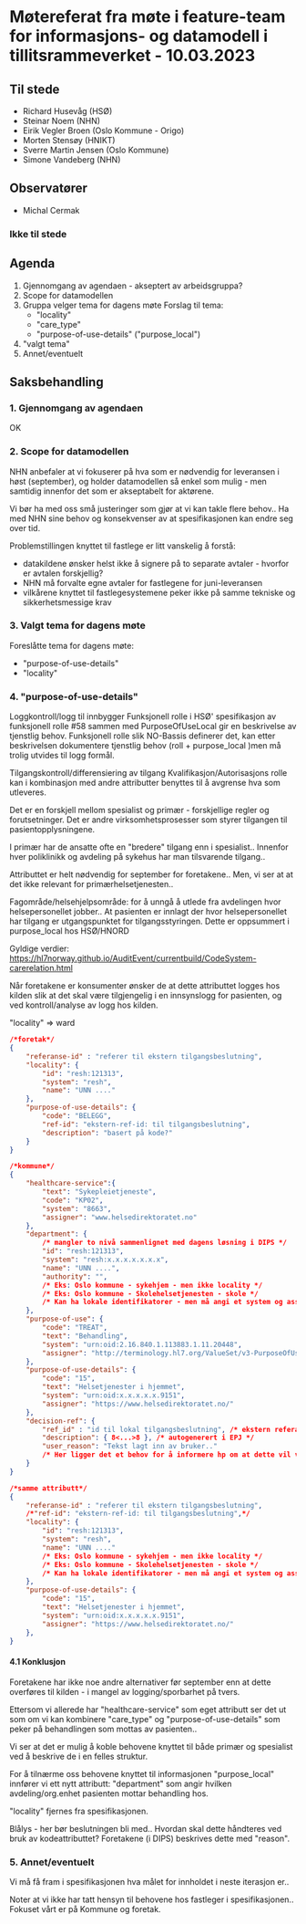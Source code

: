 # Møtereferat fra møte i feature-team for informasjons- og datamodell i tillitsrammeverket - 10.03.2023

## Til stede
- Richard Husevåg (HSØ)
- Steinar Noem (NHN)
- Eirik Vegler Broen (Oslo Kommune - Origo)
- Morten Stensøy (HNIKT)
- Sverre Martin Jensen (Oslo Kommune)
- Simone Vandeberg (NHN)

## Observatører
- Michal Cermak

### Ikke til stede

## Agenda
1. Gjennomgang av agendaen - akseptert av arbeidsgruppa?
2. Scope for datamodellen
3. Gruppa velger tema for dagens møte
Forslag til tema:
    - "locality"
    - "care_type"
    - "purpose-of-use-details" ("purpose_local")
4. "valgt tema"
5. Annet/eventuelt

## Saksbehandling

### 1. Gjennomgang av agendaen
OK

### 2. Scope for datamodellen
NHN anbefaler at vi fokuserer på hva som er nødvendig for leveransen i høst (september), og holder datamodellen så enkel som mulig - men samtidig innenfor det som er akseptabelt for aktørene.

Vi bør ha med oss små justeringer som gjør at vi kan takle flere behov..
Ha med NHN sine behov og konsekvenser av at spesifikasjonen kan endre seg over tid.

Problemstillingen knyttet til fastlege er litt vanskelig å forstå:
* datakildene ønsker helst ikke å signere på to separate avtaler - hvorfor er avtalen forskjellig?
* NHN må forvalte egne avtaler for fastlegene for juni-leveransen
* vilkårene knyttet til fastlegesystemene peker ikke på samme tekniske og sikkerhetsmessige krav

### 3. Valgt tema for dagens møte
Foreslåtte tema for dagens møte:
- "purpose-of-use-details"
- "locality"

### 4. "purpose-of-use-details"

Loggkontroll/logg til innbygger
Funksjonell rolle i HSØ' spesifikasjon av funksjonell rolle #58 sammen med PurposeOfUseLocal gir en beskrivelse av tjenstlig behov.
Funksjonell rolle slik NO-Bassis definerer det, kan etter beskrivelsen dokumentere tjenstlig behov (roll + purpose_local )men må trolig utvides til logg formål.

Tilgangskontroll/differensiering av tilgang
Kvalifikasjon/Autorisasjons rolle kan i kombinasjon med andre attributter benyttes til å avgrense hva som utleveres.

Det er en forskjell mellom spesialist og primær - forskjellige regler og forutsetninger.
Det er andre virksomhetsprosesser som styrer tilgangen til pasientopplysningene.

I primær har de ansatte ofte en "bredere" tilgang enn i spesialist.. 
Innenfor hver poliklinikk og avdeling på sykehus har man tilsvarende tilgang..

Attributtet er helt nødvendig for september for foretakene.. Men, vi ser at at det ikke relevant for primærhelsetjenesten..

Fagområde/helsehjelpsområde: for å unngå å utlede fra avdelingen hvor helsepersonellet jobber..
At pasienten er innlagt der hvor helsepersonellet har tilgang er utgangspunktet for tilgangsstyringen.
Dette er oppsummert i purpose_local hos HSØ/HNORD

Gyldige verdier:
https://hl7norway.github.io/AuditEvent/currentbuild/CodeSystem-carerelation.html

Når foretakene er konsumenter ønsker de at dette attributtet logges hos kilden slik at det skal være tilgjengelig i en innsynslogg for pasienten, og ved kontroll/analyse av logg hos kilden.

"locality" => ward

````JSON
/*foretak*/
{
    "referanse-id" : "referer til ekstern tilgangsbeslutning",
    "locality": {
        "id": "resh:121313", 
        "system": "resh",
        "name": "UNN ...."
    },
    "purpose-of-use-details": {
        "code": "BELEGG",
        "ref-id": "ekstern-ref-id: til tilgangsbeslutning",
        "description": "basert på kode?"
    }
}

/*kommune*/
{
    "healthcare-service":{
        "text": "Sykepleietjeneste",
        "code": "KP02",
        "system": "8663",
        "assigner": "www.helsedirektoratet.no"
    },    
    "department": {
        /* mangler to nivå sammenlignet med dagens løsning i DIPS */
        "id": "resh:121313", 
        "system": "resh:x.x.x.x.x.x.x",
        "name": "UNN ....",
        "authority": "",
        /* Eks: Oslo kommune - sykehjem - men ikke locality */
        /* Eks: Oslo kommune - Skolehelsetjenesten - skole */
        /* Kan ha lokale identifikatorer - men må angi et system og assigner (f.eks. Oslo kommune) */
    },
    "purpose-of-use": {
        "code": "TREAT",
        "text": "Behandling",
        "system": "urn:oid:2.16.840.1.113883.1.11.20448",
        "assigner": "http://terminology.hl7.org/ValueSet/v3-PurposeOfUse"
    },
    "purpose-of-use-details": {
        "code": "15",
        "text": "Helsetjenester i hjemmet",
        "system": "urn:oid:x.x.x.x.x.9151",
        "assigner": "https://www.helsedirektoratet.no/"
    },
    "decision-ref": {
        "ref_id" : "id til lokal tilgangsbeslutning", /* ekstern referanse for kilden*/
        "description": { 8<...>8 }, /* autogenerert i EPJ */
        "user_reason": "Tekst lagt inn av bruker.."
        /* Her ligger det et behov for å informere hp om at dette vil vises til sluttbruker*/
    }
}

/*samme attributt*/
{
    "referanse-id" : "referer til ekstern tilgangsbeslutning",
    /*"ref-id": "ekstern-ref-id: til tilgangsbeslutning",*/
    "locality": {
        "id": "resh:121313", 
        "system": "resh",
        "name": "UNN ...."
        /* Eks: Oslo kommune - sykehjem - men ikke locality */
        /* Eks: Oslo kommune - Skolehelsetjenesten - skole */
        /* Kan ha lokale identifikatorer - men må angi et system og assigner (f.eks. Oslo kommune) */
    },
    "purpose-of-use-details": {
        "code": "15",
        "text": "Helsetjenester i hjemmet",
        "system": "urn:oid:x.x.x.x.x.9151",
        "assigner": "https://www.helsedirektoratet.no/"
    },
}
````

#### 4.1 Konklusjon
Foretakene har ikke noe andre alternativer før september enn at dette overføres til kilden - i mangel av logging/sporbarhet på tvers. 

Ettersom vi allerede har "healthcare-service" som eget attributt ser det ut som om vi kan kombinere "care_type" og "purpose-of-use-details" som peker på behandlingen som mottas av pasienten.. 

Vi ser at det er mulig å koble behovene knyttet til både primær og spesialist ved å beskrive de i en felles struktur.

For å tilnærme oss behovene knyttet til informasjonen "purpose_local" innfører vi ett nytt attributt: "department" som angir hvilken avdeling/org.enhet pasienten mottar behandling hos.

"locality" fjernes fra spesifikasjonen.

Blålys - her bør beslutningen bli med.. Hvordan skal dette håndteres ved bruk av kodeattributtet? 
Foretakene (i DIPS) beskrives dette med "reason".


### 5. Annet/eventuelt
Vi må få fram i spesifikasjonen hva målet for innholdet i neste iterasjon er.. 

Noter at vi ikke har tatt hensyn til behovene hos fastleger i spesifikasjonen.. 
Fokuset vårt er på Kommune og foretak.





